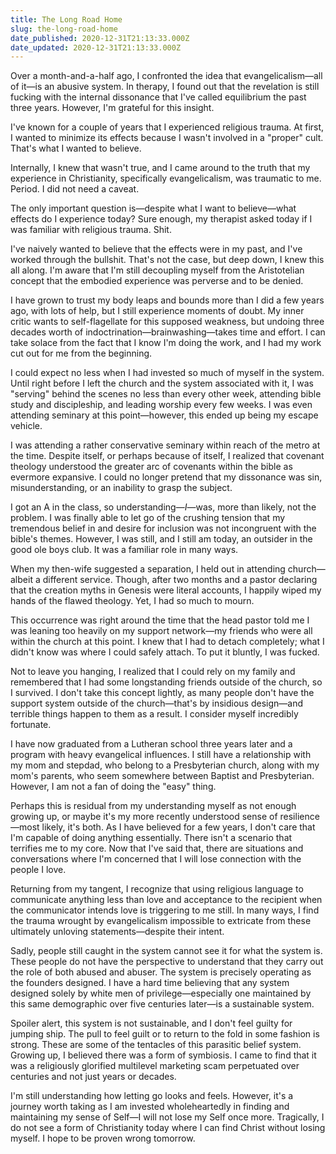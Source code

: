 ```yaml
---
title: The Long Road Home
slug: the-long-road-home
date_published: 2020-12-31T21:13:33.000Z
date_updated: 2020-12-31T21:13:33.000Z
---
```


Over a month-and-a-half ago, I confronted the idea that evangelicalism—all of it—is an abusive system. In therapy, I found out that the revelation is still fucking with the internal dissonance that I've called equilibrium the past three years. However, I'm grateful for this insight.

I've known for a couple of years that I experienced religious trauma. At first, I wanted to minimize its effects because I wasn't involved in a "proper" cult. That's what I wanted to believe.

Internally, I knew that wasn't true, and I came around to the truth that my experience in Christianity, specifically evangelicalism, was traumatic to me. Period. I did not need a caveat.

The only important question is—despite what I want to believe—what effects do I experience today? Sure enough, my therapist asked today if I was familiar with religious trauma. Shit.

I've naively wanted to believe that the effects were in my past, and I've worked through the bullshit. That's not the case, but deep down, I knew this all along. I'm aware that I'm still decoupling myself from the Aristotelian concept that the embodied experience was perverse and to be denied.

I have grown to trust my body leaps and bounds more than I did a few years ago, with lots of help, but I still experience moments of doubt. My inner critic wants to self-flagellate for this supposed weakness, but undoing three decades worth of indoctrination—brainwashing—takes time and effort. I can take solace from the fact that I know I'm doing the work, and I had my work cut out for me from the beginning.

I could expect no less when I had invested so much of myself in the system. Until right before I left the church and the system associated with it, I was "serving" behind the scenes no less than every other week, attending bible study and discipleship, and leading worship every few weeks. I was even attending seminary at this point—however, this ended up being my escape vehicle.

I was attending a rather conservative seminary within reach of the metro at the time. Despite itself, or perhaps because of itself, I realized that covenant theology understood the greater arc of covenants within the bible as evermore expansive. I could no longer pretend that my dissonance was sin, misunderstanding, or an inability to grasp the subject.

I got an A in the class, so understanding—*I*—was, more than likely, not the problem. I was finally able to let go of the crushing tension that my tremendous belief in and desire for inclusion was not incongruent with the bible's themes. However, I was still, and I still am today, an outsider in the good ole boys club. It was a familiar role in many ways.

When my then-wife suggested a separation, I held out in attending church—albeit a different service. Though, after two months and a pastor declaring that the creation myths in Genesis were literal accounts, I happily wiped my hands of the flawed theology. Yet, I had so much to mourn.

This occurrence was right around the time that the head pastor told me I was leaning too heavily on my support network—my friends who were all within the church at this point. I knew that I had to detach completely; what I didn't know was where I could safely attach. To put it bluntly, I was fucked.

Not to leave you hanging, I realized that I could rely on my family and remembered that I had some longstanding friends outside of the church, so I survived. I don't take this concept lightly, as many people don't have the support system outside of the church—that's by insidious design—and terrible things happen to them as a result. I consider myself incredibly fortunate.

I have now graduated from a Lutheran school three years later and a program with heavy evangelical influences. I still have a relationship with my mom and stepdad, who belong to a Presbyterian church, along with my mom's parents, who seem somewhere between Baptist and Presbyterian. However, I am not a fan of doing the "easy" thing.

Perhaps this is residual from my understanding myself as not enough growing up, or maybe it's my more recently understood sense of resilience—most likely, it's both. As I have believed for a few years, I don't care that I'm capable of doing anything essentially. There isn't a scenario that terrifies me to my core. Now that I've said that, there are situations and conversations where I'm concerned that I will lose connection with the people I love.

Returning from my tangent, I recognize that using religious language to communicate anything less than love and acceptance to the recipient when the communicator intends love is triggering to me still. In many ways, I find the trauma wrought by evangelicalism impossible to extricate from these ultimately unloving statements—despite their intent.

Sadly, people still caught in the system cannot see it for what the system is. These people do not have the perspective to understand that they carry out the role of both abused and abuser. The system is precisely operating as the founders designed. I have a hard time believing that any system designed solely by white men of privilege—especially one maintained by this same demographic over five centuries later—is a sustainable system.

Spoiler alert, this system is not sustainable, and I don't feel guilty for jumping ship. The pull to feel guilt or to return to the fold in some fashion is strong. These are some of the tentacles of this parasitic belief system. Growing up, I believed there was a form of symbiosis. I came to find that it was a religiously glorified multilevel marketing scam perpetuated over centuries and not just years or decades.

I'm still understanding how letting go looks and feels. However, it's a journey worth taking as I am invested wholeheartedly in finding and maintaining my sense of Self—I will not lose my Self once more. Tragically, I do not see a form of Christianity today where I can find Christ without losing myself. I hope to be proven wrong tomorrow.
